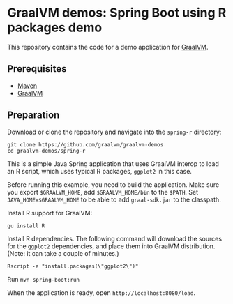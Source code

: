 # GraalVM demos: Spring Boot using R packages demo


This repository contains the code for a demo application for [GraalVM](graalvm.org).

## Prerequisites
* [Maven](https://maven.apache.org/)
* [GraalVM](http://graalvm.org)

## Preparation

Download or clone the repository and navigate into the `spring-r` directory:

```
git clone https://github.com/graalvm/graalvm-demos
cd graalvm-demos/spring-r
```

This is a simple Java Spring application that uses GraalVM interop to
load an R script, which uses typical R packages, `ggplot2` in this case.

Before running this example, you need to build the application.
Make sure you export `$GRAALVM_HOME`, add `$GRAALVM_HOME/bin` to the `$PATH`.
Set `JAVA_HOME=$GRAALVM_HOME` to be able to add `graal-sdk.jar` to the classpath.

Install R support for GraalVM:
```
gu install R
```

Install R dependencies. The following command will download the sources for the `ggplot2` dependencies, and place them into GraalVM distribution. (Note: it can take a couple of minutes.)
```
Rscript -e "install.packages(\"ggplot2\")"
```

Run `mvn spring-boot:run`

When the application is ready, open `http://localhost:8080/load`.

